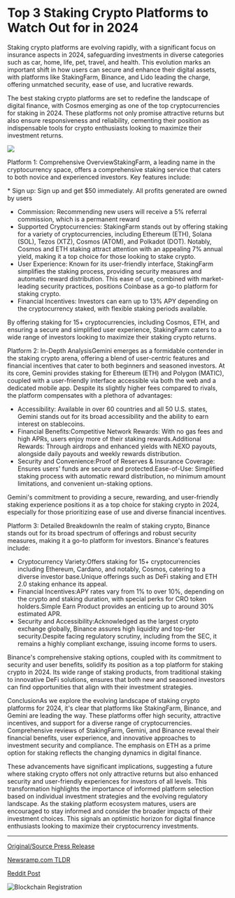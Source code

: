 # Top 3 Staking Crypto Platforms to Watch Out for in 2024

Staking crypto platforms are evolving rapidly, with a significant focus on insurance aspects in 2024, safeguarding investments in diverse categories such as car, home, life, pet, travel, and health. This evolution marks an important shift in how users can secure and enhance their digital assets, with platforms like StakingFarm, Binance, and Lido leading the charge, offering unmatched security, ease of use, and lucrative rewards.

The best staking crypto platforms are set to redefine the landscape of digital finance, with Cosmos emerging as one of the top cryptocurrencies for staking in 2024. These platforms not only promise attractive returns but also ensure responsiveness and reliability, cementing their position as indispensable tools for crypto enthusiasts looking to maximize their investment returns.

![](https://blockchainwire.s3.amazonaws.com/stakingfarm/editor_image/254e2655-1bd9-487d-9585-dedcbc3ff796.png)

Platform 1: Comprehensive OverviewStakingFarm, a leading name in the cryptocurrency space, offers a comprehensive staking service that caters to both novice and experienced investors. Key features include:

[](https://stakingfarm.com/home)* Sign up: Sign up and get $50 immediately. All profits generated are owned by users
* Commission: Recommending new users will receive a 5% referral commission, which is a permanent reward
* Supported Cryptocurrencies: StakingFarm stands out by offering staking for a variety of cryptocurrencies, including Ethereum (ETH), Solana (SOL), Tezos (XTZ), Cosmos (ATOM), and Polkadot (DOT). Notably, Cosmos and ETH staking attract attention with an appealing 7% annual yield, making it a top choice for those looking to stake crypto.
* User Experience: Known for its user-friendly interface, StakingFarm simplifies the staking process, providing security measures and automatic reward distribution. This ease of use, combined with market-leading security practices, positions Coinbase as a go-to platform for staking crypto.
* Financial Incentives: Investors can earn up to 13% APY depending on the cryptocurrency staked, with flexible staking periods available.

By offering staking for 15+ cryptocurrencies, including Cosmos, ETH, and ensuring a secure and simplified user experience, StakingFarm caters to a wide range of investors looking to maximize their staking crypto returns.

Platform 2: In-Depth AnalysisGemini emerges as a formidable contender in the staking crypto arena, offering a blend of user-centric features and financial incentives that cater to both beginners and seasoned investors. At its core, Gemini provides staking for Ethereum (ETH) and Polygon (MATIC), coupled with a user-friendly interface accessible via both the web and a dedicated mobile app. Despite its slightly higher fees compared to rivals, the platform compensates with a plethora of advantages:

* Accessibility: Available in over 60 countries and all 50 U.S. states, Gemini stands out for its broad accessibility and the ability to earn interest on stablecoins.
* Financial Benefits:Competitive Network Rewards: With no gas fees and high APRs, users enjoy more of their staking rewards.Additional Rewards: Through airdrops and enhanced yields with NEXO payouts, alongside daily payouts and weekly rewards distribution.
* Security and Convenience:Proof of Reserves & Insurance Coverage: Ensures users' funds are secure and protected.Ease-of-Use: Simplified staking process with automatic reward distribution, no minimum amount limitations, and convenient un-staking options.

Gemini's commitment to providing a secure, rewarding, and user-friendly staking experience positions it as a top choice for staking crypto in 2024, especially for those prioritizing ease of use and diverse financial incentives.

Platform 3: Detailed BreakdownIn the realm of staking crypto, Binance stands out for its broad spectrum of offerings and robust security measures, making it a go-to platform for investors. Binance's features include:

* Cryptocurrency Variety:Offers staking for 15+ cryptocurrencies including Ethereum, Cardano, and notably, Cosmos, catering to a diverse investor base.Unique offerings such as DeFi staking and ETH 2.0 staking enhance its appeal.
* Financial Incentives:APY rates vary from 1% to over 10%, depending on the crypto and staking duration, with special perks for CRO token holders.Simple Earn Product provides an enticing up to around 30% estimated APR.
* Security and Accessibility:Acknowledged as the largest crypto exchange globally, Binance assures high liquidity and top-tier security.Despite facing regulatory scrutiny, including from the SEC, it remains a highly compliant exchange, issuing income forms to users.

Binance's comprehensive staking options, coupled with its commitment to security and user benefits, solidify its position as a top platform for staking crypto in 2024. Its wide range of staking products, from traditional staking to innovative DeFi solutions, ensures that both new and seasoned investors can find opportunities that align with their investment strategies.

ConclusionAs we explore the evolving landscape of staking crypto platforms for 2024, it's clear that platforms like StakingFarm, Binance, and Gemini are leading the way. These platforms offer high security, attractive incentives, and support for a diverse range of cryptocurrencies. Comprehensive reviews of StakingFarm, Gemini, and Binance reveal their financial benefits, user experience, and innovative approaches to investment security and compliance. The emphasis on ETH as a prime option for staking reflects the changing dynamics in digital finance.

These advancements have significant implications, suggesting a future where staking crypto offers not only attractive returns but also enhanced security and user-friendly experiences for investors of all levels. This transformation highlights the importance of informed platform selection based on individual investment strategies and the evolving regulatory landscape. As the staking platform ecosystem matures, users are encouraged to stay informed and consider the broader impacts of their investment choices. This signals an optimistic horizon for digital finance enthusiasts looking to maximize their cryptocurrency investments. 

---

[Original/Source Press Release](https://blockchainwire.io/press-release/top-3-staking-crypto-platforms-to-watch-out-for-in-2024)
                    

[Newsramp.com TLDR](None) 



[Reddit Post](https://www.reddit.com/r/CryptoNewsInfo/comments/1bpo92j/staking_crypto_platforms_evolving_rapidly_in_2024/) 



![Blockchain Registration](https://cdn.newsramp.app/blockchainwire/qrcode/243/28/maskTrcu.webp)
